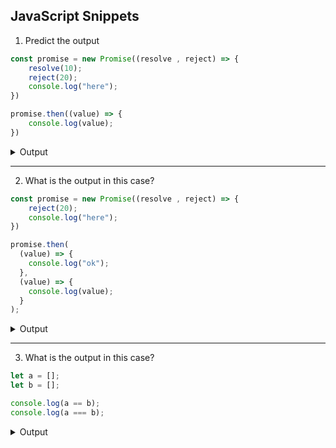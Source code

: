 
## JavaScript Snippets

1. Predict the output

```javascript
const promise = new Promise((resolve , reject) => {
    resolve(10);
    reject(20);
    console.log("here");
})

promise.then((value) => {
    console.log(value);
})
```
<details> <summary>Output</summary>

```
here
10
```

</details>

<hr>

2. What is the output in this case?
```javascript
const promise = new Promise((resolve , reject) => {
    reject(20);
    console.log("here");
})

promise.then(
  (value) => {
    console.log("ok");
  },
  (value) => {
    console.log(value);
  }
);
```

<details> <summary>Output</summary>

```
here
20
```
<summary>
    then(onFulfilled, onRejected)
</summary>

</details>

<hr>

3. What is the output in this case?
```javascript
let a = [];
let b = [];

console.log(a == b);
console.log(a === b);

```
<details> <summary>Output</summary>

```
false
false
```